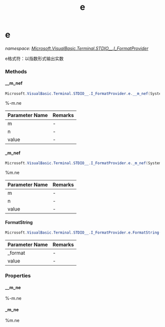 ﻿---
title: e
---

# e
_namespace: [Microsoft.VisualBasic.Terminal.STDIO__.I_FormatProvider](N-Microsoft.VisualBasic.Terminal.STDIO__.I_FormatProvider.html)_

e格式符：以指数形式输出实数

### Methods

#### __m_nef
```csharp
Microsoft.VisualBasic.Terminal.STDIO__.I_FormatProvider.e.__m_nef(System.Int32,System.Int32,System.String,System.Int32)
```
%-m.ne

|Parameter Name|Remarks|
|--------------|-------|
|m|-|
|n|-|
|value|-|


#### _m_nef
```csharp
Microsoft.VisualBasic.Terminal.STDIO__.I_FormatProvider.e._m_nef(System.Int32,System.Int32,System.String,System.Int32)
```
%m.ne

|Parameter Name|Remarks|
|--------------|-------|
|m|-|
|n|-|
|value|-|


#### FormatString
```csharp
Microsoft.VisualBasic.Terminal.STDIO__.I_FormatProvider.e.FormatString(System.String,System.String)
```


|Parameter Name|Remarks|
|--------------|-------|
|_format|-|
|value|-|




### Properties

#### __m_ne
%-m.ne
#### _m_ne
%m.ne

